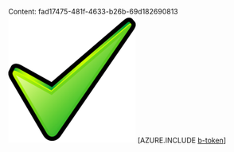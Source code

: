 Content: fad17475-481f-4633-b26b-69d182690813![image](2aeda43c-47df-4ac6-9750-3ca4e29328c0.png)
[AZURE.INCLUDE [b-token](242816f2-8b83-487f-9fdd-ba028d5ec896.md)]

